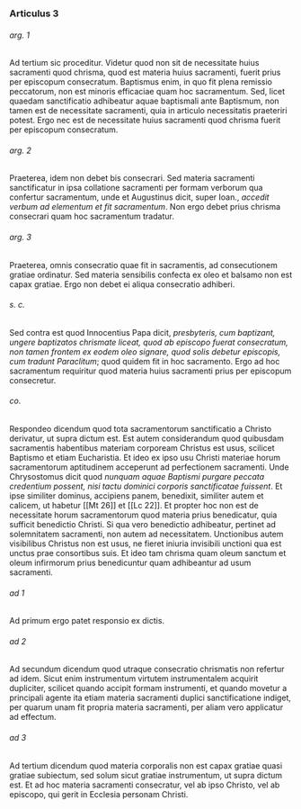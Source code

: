 ### Articulus 3

###### arg. 1
Ad tertium sic proceditur. Videtur quod non sit de necessitate huius sacramenti quod chrisma, quod est materia huius sacramenti, fuerit prius per episcopum consecratum. Baptismus enim, in quo fit plena remissio peccatorum, non est minoris efficaciae quam hoc sacramentum. Sed, licet quaedam sanctificatio adhibeatur aquae baptismali ante Baptismum, non tamen est de necessitate sacramenti, quia in articulo necessitatis praeteriri potest. Ergo nec est de necessitate huius sacramenti quod chrisma fuerit per episcopum consecratum.

###### arg. 2
Praeterea, idem non debet bis consecrari. Sed materia sacramenti sanctificatur in ipsa collatione sacramenti per formam verborum qua confertur sacramentum, unde et Augustinus dicit, super Ioan., *accedit verbum ad elementum et fit sacramentum*. Non ergo debet prius chrisma consecrari quam hoc sacramentum tradatur.

###### arg. 3
Praeterea, omnis consecratio quae fit in sacramentis, ad consecutionem gratiae ordinatur. Sed materia sensibilis confecta ex oleo et balsamo non est capax gratiae. Ergo non debet ei aliqua consecratio adhiberi.

###### s. c.
Sed contra est quod Innocentius Papa dicit, *presbyteris, cum baptizant, ungere baptizatos chrismate liceat, quod ab episcopo fuerat consecratum, non tamen frontem ex eodem oleo signare, quod solis debetur episcopis, cum tradunt Paraclitum*; quod quidem fit in hoc sacramento. Ergo ad hoc sacramentum requiritur quod materia huius sacramenti prius per episcopum consecretur.

###### co.
Respondeo dicendum quod tota sacramentorum sanctificatio a Christo derivatur, ut supra dictum est. Est autem considerandum quod quibusdam sacramentis habentibus materiam corpoream Christus est usus, scilicet Baptismo et etiam Eucharistia. Et ideo ex ipso usu Christi materiae horum sacramentorum aptitudinem acceperunt ad perfectionem sacramenti. Unde Chrysostomus dicit quod *nunquam aquae Baptismi purgare peccata credentium possent, nisi tactu dominici corporis sanctificatae fuissent*. Et ipse similiter dominus, accipiens panem, benedixit, similiter autem et calicem, ut habetur [[Mt 26]] et [[Lc 22]]. Et propter hoc non est de necessitate horum sacramentorum quod materia prius benedicatur, quia sufficit benedictio Christi. Si qua vero benedictio adhibeatur, pertinet ad solemnitatem sacramenti, non autem ad necessitatem. Unctionibus autem visibilibus Christus non est usus, ne fieret iniuria invisibili unctioni qua est unctus prae consortibus suis. Et ideo tam chrisma quam oleum sanctum et oleum infirmorum prius benedicuntur quam adhibeantur ad usum sacramenti.

###### ad 1
Ad primum ergo patet responsio ex dictis.

###### ad 2
Ad secundum dicendum quod utraque consecratio chrismatis non refertur ad idem. Sicut enim instrumentum virtutem instrumentalem acquirit dupliciter, scilicet quando accipit formam instrumenti, et quando movetur a principali agente ita etiam materia sacramenti duplici sanctificatione indiget, per quarum unam fit propria materia sacramenti, per aliam vero applicatur ad effectum.

###### ad 3
Ad tertium dicendum quod materia corporalis non est capax gratiae quasi gratiae subiectum, sed solum sicut gratiae instrumentum, ut supra dictum est. Et ad hoc materia sacramenti consecratur, vel ab ipso Christo, vel ab episcopo, qui gerit in Ecclesia personam Christi.

